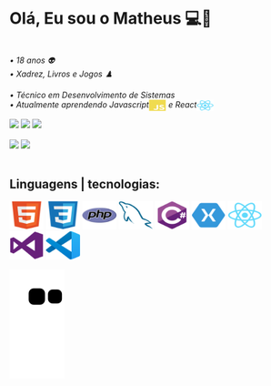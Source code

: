 <div align="">
  <h1> Olá, Eu sou o Matheus 💻👾 </h1>
</div>

  <div> <br>
     <em> • 18 anos 👽 </em> <br>
     <em> • Xadrez, Livros e Jogos ♟️ </em>
     <p><em> • Técnico em Desenvolvimento de Sistemas </em> <br>
     <em> • Atualmente aprendendo Javascript<img align="center" alt="Rafa-javascript" height="20" width="30" src="https://raw.githubusercontent.com/devicons/devicon/master/icons/javascript/javascript-plain.svg"> e React<img align="center" alt="Rafa-React" height="20" width="30" src="https://raw.githubusercontent.com/devicons/devicon/master/icons/react/react-original.svg"> </em></p> 
  </div>
  
<div align="" style="display: inline_block">
     <a href="mailto:matheusdeamorim20@gmail.com"><img src="https://img.shields.io/badge/Gmail-D14836?style=for-the-badge&logo=gmail&logoColor=white"/></a>
     <a href="https://www.instagram.com/m.athz/"><img src="https://img.shields.io/badge/Instagram-E4405F?style=for-the-badge&logo=instagram&logoColor=white"/></a>
     <a href="https://open.spotify.com/user/matheusamorimf?si=edf78970e28b4c25"><img src="https://img.shields.io/badge/Spotify-1ED760?&style=for-the-badge&logo=spotify&logoColor=white"/></a>
  <br><br>
</div>

<div align=""> 
  <img height="150em" src="https://github-readme-stats.vercel.app/api/top-langs/?username=maathzzz&layout=compact&langs_count=7&theme=midnight-purple"/>
  <img height="150em" src="https://github-readme-stats.vercel.app/api?username=maathzzz&layout=compact&langs_count=7&theme=midnight-purple&show_icons=true)"/> 
</div>

<div align="">
<br>
  <h2> Linguagens | tecnologias: </h2> 
</div>

<div align="" style="display: inline_block">

  <img height="50" width="60" src="https://github.com/devicons/devicon/blob/master/icons/html5/html5-original.svg" />
  <img height="50" width="60" src="https://github.com/devicons/devicon/blob/master/icons/css3/css3-original.svg" />
  <img height="50" width="60" src="https://github.com/devicons/devicon/blob/master/icons/php/php-original.svg" />
  <img height="50" width="60" src="https://github.com/devicons/devicon/blob/master/icons/mysql/mysql-original.svg" />
  <img height="50" width="60" src="https://github.com/devicons/devicon/blob/master/icons/csharp/csharp-original.svg" />
  <img height="50" width="60" src="https://github.com/devicons/devicon/blob/master/icons/xamarin/xamarin-original.svg" />
  <img height="50" width="60" src="https://github.com/devicons/devicon/blob/master/icons/react/react-original.svg" />
  <img height="50" width="60" src="https://github.com/devicons/devicon/blob/master/icons/visualstudio/visualstudio-plain.svg" />
  <img height="50" width="60" src="https://github.com/devicons/devicon/blob/master/icons/vscode/vscode-original.svg" />
  
</div>


![Snake animation](https://github.com/maathzzz/maathzzz/blob/output/github-contribution-grid-snake.svg) 

##
